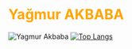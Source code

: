<h1 style="color:#ffa500">Yağmur AKBABA</h1>

![Yagmur Akbaba](https://github-readme-stats.vercel.app/api?username=YagmurAkbaba&show_icons=true&theme=highcontrast&bg_color=00000000)
[![Top Langs](https://github-readme-stats.vercel.app/api/top-langs/?username=YagmurAkbaba&show_icons=true&theme=highcontrast&bg_color=00000000&layout=compact)](https://github.com/YagmurAkbaba/github-readme-stats)
